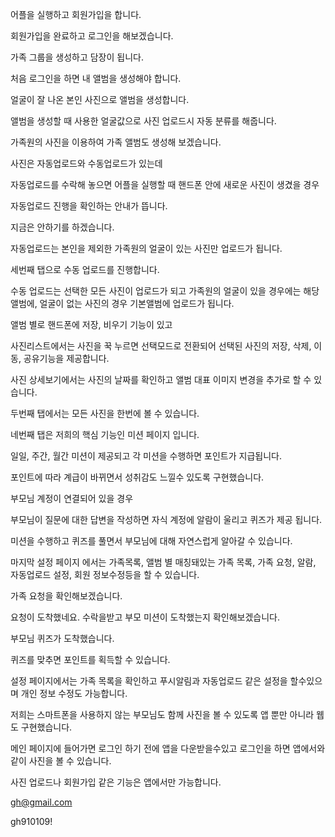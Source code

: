 어플을 실행하고 회원가입을 합니다.

회원가입을 완료하고 로그인을 해보겠습니다.

가족 그룹을 생성하고 담장이 됩니다.

처음 로그인을 하면 내 앨범을 생성해야 합니다.

얼굴이 잘 나온 본인 사진으로 앨범을 생성합니다.

앨범을 생성할 때 사용한 얼굴값으로 사진 업로드시 자동 분류를 해줍니다.

가족원의 사진을 이용하여 가족 앨범도 생성해 보겠습니다.

사진은 자동업로드와 수동업로드가 있는데

자동업로드를 수락해 놓으면 어플을 실행할 때 핸드폰 안에 새로운 사진이 생겼을 경우

자동업로드 진행을 확인하는 안내가 뜹니다.

지금은 안하기를 하겠습니다.

자동업로드는 본인을 제외한 가족원의 얼굴이 있는 사진만 업로드가 됩니다.

세번째 탭으로 수동 업로드를 진행합니다.

수동 업로드는 선택한 모든 사진이 업로드가 되고 가족원의 얼굴이 있을 경우에는 해당 앨범에, 얼굴이 없는 사진의 경우 기본앨범에 업로드가 됩니다.

앨범 별로 핸드폰에 저장, 비우기 기능이 있고

사진리스트에서는 사진을 꾹 누르면 선택모드로 전환되어 선택된 사진의 저장, 삭제, 이동, 공유기능을 제공합니다.

사진 상세보기에서는 사진의 날짜를 확인하고 앨범 대표 이미지 변경을 추가로 할 수 있습니다.

두번째 탭에서는 모든 사진을 한번에 볼 수 있습니다.

네번째 탭은 저희의 핵심 기능인 미션 페이지 입니다.

일일, 주간, 월간 미션이 제공되고 각 미션을 수행하면 포인트가 지급됩니다.

포인트에 따라 계급이 바뀌면서 성취감도 느낄수 있도록 구현했습니다.

부모님 계정이 연결되어 있을 경우

부모님이 질문에 대한 답변을 작성하면 자식 계정에 알람이 울리고 퀴즈가 제공 됩니다.

미션을 수행하고 퀴즈를 풀면서 부모님에 대해 자연스럽게 알아갈 수 있습니다. 

마지막 설정 페이지 에서는 가족목록, 앨범 별 매칭돼있는 가족 목록, 가족 요청, 알람, 자동업로드 설정, 회원 정보수정등을 할 수 있습니다.

가족 요청을 확인해보겠습니다.

요청이 도착했네요. 수락을받고 부모 미션이 도착했는지 확인해보겠습니다. 

부모님 퀴즈가 도착했습니다.

퀴즈를 맞추면 포인트를 획득할 수 있습니다.

설정 페이지에서는 가족 목록을 확인하고 푸시알림과 자동업로드 같은 설정을 할수있으며 개인 정보 수정도 가능합니다.

저희는 스마트폰을 사용하지 않는 부모님도 함께 사진을 볼 수 있도록 앱 뿐만 아니라 웹도 구현했습니다.

메인 페이지에 들어가면 로그인 하기 전에 앱을 다운받을수있고 로그인을 하면 앱에서와 같이 사진을 볼 수 있습니다. 

사진 업로드나 회원가입 같은 기능은 앱에서만 가능합니다.

gh@gmail.com

gh910109!
